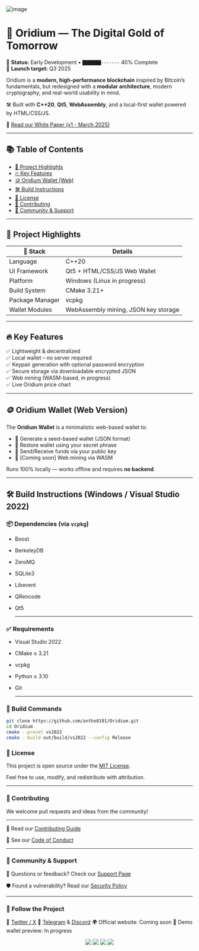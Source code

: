![image](https://github.com/user-attachments/assets/f96c89c1-9980-4be0-abc0-42891f0881eb)

# 💎 Oridium — The Digital Gold of Tomorrow

🚧 **Status:** Early Development • `███████-------` 40% Complete  
📅 **Launch target:** Q3 2025

Oridium is a **modern, high-performance blockchain** inspired by Bitcoin’s fundamentals, but redesigned with a **modular architecture**, modern cryptography, and real-world usability in mind.

🛠 Built with **C++20**, **Qt5**, **WebAssembly**, and a local-first wallet powered by HTML/CSS/JS.  

📖 [Read our White Paper (v1 - March 2025)](https://ac-global-business.notion.site/Oridium-Whitepaper-1c12085e713e803aaaa8f832f0366dfb?pvs=4)

---

## 📚 Table of Contents
- [🌟 Project Highlights](#-project-highlights)
- [🔥 Key Features](#-key-features)
- [🪙 Oridium Wallet (Web)](#-oridium-wallet-web-version)
- [🛠 Build Instructions](#-build-instructions-windows--visual-studio-2022)
- [📄 License](#-license)
- [🤝 Contributing](#-contributing)
- [💬 Community & Support](#-community--support)

---

## 🌟 Project Highlights

| 🔧 Stack          | Details                                |
|------------------|----------------------------------------|
| Language         | C++20                                  |
| UI Framework     | Qt5 + HTML/CSS/JS Web Wallet           |
| Platform         | Windows (Linux in progress)            |
| Build System     | CMake 3.21+                             |
| Package Manager  | vcpkg                                  |
| Wallet Modules   | WebAssembly mining, JSON key storage   |

---

## 🔥 Key Features

✅ Lightweight & decentralized  
✅ Local wallet – no server required  
✅ Keypair generation with optional password encryption  
✅ Secure storage via downloadable encrypted JSON  
✅ Web mining (WASM-based, in progress)  
✅ Live Oridium price chart  

---

## 🪙 Oridium Wallet (Web Version)

The **Oridium Wallet** is a minimalistic web-based wallet to:
- 🔐 Generate a seed-based wallet (JSON format)
- 🧠 Restore wallet using your secret phrase
- 💼 Send/Receive funds via your public key
- 🧪 [Coming soon] Web mining via WASM

Runs 100% locally — works offline and requires **no backend**.

---

## 🛠 Build Instructions (Windows / Visual Studio 2022)

### 📦 Dependencies (via `vcpkg`)
- Boost
- BerkeleyDB
- ZeroMQ
- SQLite3
- Libevent
- QRencode
- Qt5

  ---

### ✅ Requirements
- Visual Studio 2022
- CMake ≥ 3.21
- vcpkg
- Python ≥ 3.10
- Git

  ---

### 🧱 Build Commands
```bash
git clone https://github.com/antho8101/Oridium.git
cd Oridium
cmake --preset vs2022
cmake --build out/build/vs2022 --config Release
```

### 📜 License
This project is open source under the [MIT License](./LICENSE).

Feel free to use, modify, and redistribute with attribution.

---

### 🤝 Contributing
We welcome pull requests and ideas from the community!

---

🔗 Read our [Contributing Guide](./CONTRIBUTING.md)

📜 See our [Code of Conduct](./CODE_OF_CONDUCT.md)

---

### 💬 Community & Support
💌 Questions or feedback? Check our [Support Page](./SUPPORT.md)

🛡️ Found a vulnerability? Read our [Security Policy](./SECURITY.md)

---

### 📡 Follow the Project
🔗 [Twitter / X](https://x.com/CryptoOridium)
💬 [Telegram](https://t.me/oridium_official) & [Discord](https://discord.gg/7GHERXBD)
🌍 Official website: Coming soon
🧪 Demo wallet preview: In progress




<p align="center">
  <img src="https://img.shields.io/badge/C%2B%2B-20-blue?style=flat-square" />
  <img src="https://img.shields.io/badge/CMake-Build-green?style=flat-square" />
  <img src="https://img.shields.io/badge/License-MIT-yellow?style=flat-square" />
  <img src="https://img.shields.io/badge/Made%20with-%E2%9D%A4-red?style=flat-square" />
</p>

